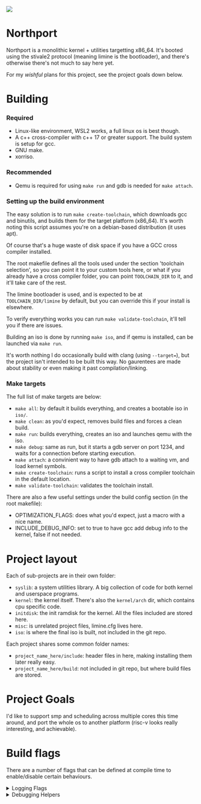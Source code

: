 ![](https://tokei.rs/b1/github/deanoburrito/northport)

# Northport
Northport is a monolithic kernel + utilities targetting x86_64.
It's booted using the stivale2 protocol (meaning limine is the bootloader),
and there's otherwise there's not much to say here yet. 

For my *wishful* plans for this project, see the project goals down below.

# Building
### Required
- Linux-like environment, WSL2 works, a full linux os is best though.
- A c++ cross-compiler with c++ 17 or greater support. The build system is setup for gcc.
- GNU make.
- xorriso.

### Recommended
- Qemu is required for using `make run` and gdb is needed for `make attach`.

### Setting up the build environment
The easy solution is to run `make create-toolchain`, which downloads gcc and binutils, and builds them for the target platform (x86_64).
It's worth noting this script assumes you're on a debian-based distribution (it uses apt).

Of course that's a huge waste of disk space if you have a GCC cross compiler installed.

The root makefile defines all the tools used under the section 'toolchain selection', so you can point it to your custom tools here, or what if you already have a cross compiler folder, you can point `TOOLCHAIN_DIR` to it, and it'll take care of the rest.

The limine bootloader is used, and is expected to be at `TOOLCHAIN_DIR/limine` by default, but you can override this if your install is elsewhere.

To verify everything works you can run `make validate-toolchain`, it'll tell you if there are issues.

Building an iso is done by running `make iso`, and if qemu is installed, can be launched via `make run`.

It's worth nothing I do occasionally build with clang (using `--target=`), but the project isn't intended to be built this way. No gaurentees are made about stability or even making it past compilation/linking.

### Make targets
The full list of make targets are below:
- `make all`: by default it builds everything, and creates a bootable iso in `iso/`.
- `make clean`: as you'd expect, removes build files and forces a clean build.
- `make run`: builds everything, creates an iso and launches qemu with the iso.
- `make debug`: same as run, but it starts a gdb server on port 1234, and waits for a connection before starting execution.
- `make attach`: a convinient way to have gdb attach to a waiting vm, and load kernel symbols.
- `make create-toolchain`: runs a script to install a cross compiler toolchain in the default location. 
- `make validate-toolchain`: validates the toolchain install.

There are also a few useful settings under the build config section (in the root makefile):
- OPTIMIZATION_FLAGS: does what you'd expect, just a macro with a nice name.
- INCLUDE_DEBUG_INFO: set to true to have gcc add debug info to the kernel, false if not needed.

# Project layout
Each of sub-projects are in their own folder:
- `syslib`: a system utilities library. A big collection of code for both kernel and userspace programs.
- `kernel`: the kernel itself. There's also the `kernel/arch` dir, which contains cpu specific code.
- `initdisk`: the init ramdisk for the kernel. All the files included are stored here.
- `misc`: is unrelated project files, limine.cfg lives here.
- `iso`: is where the final iso is built, not included in the git repo.

Each project shares some common folder names:
- `project_name_here/include`: header files in here, making installing them later really easy.
- `project_name_here/build`: not included in git repo, but where build files are stored.

# Project Goals
I'd like to support smp and scheduling across multiple cores this time around,
and port the whole os to another platform (risc-v looks really interesting, and achievable).

# Build flags
There are a number of flags that can be defined at compile time to enable/disable certain behaviours.

<details>
    <summary>Logging Flags</summary>
    These flags accept either `true` or `false`.
    
- `NORTHPORT_ENABLE_DEBUGCON_LOG_AT_BOOT`: enables logging over debugcon, useful for debugging early boot in VMs.
- `NORTHPORT_ENABLE_FRAMEBUFFER_LOG_AT_BOOT`: enables logging directly to framebuffer. Messy, but it works.
</details>

<details>
    <summary>Debugging Helpers</summary>
    
- `NORTHPORT_DEBUG_USE_HEAP_CANARY`: kernel heap is compiled with a 'canary' value and associated functions. Uses an extra uint64_t per allocation, and extra time during allocations and frees (its some simple bitwise logic, it's still non-zero processing time). It cant repair the linked list, but can be helpful for tracking down buffer overruns and issues in the heap itself.
- `NORTHPORT_DEBUG_DISABLE_SMP_BOOT`: disables starting up all cores except the bsp at boot-time. They're currently completely unused if this is enabled. Useful for diagnosing multi-core issues.
</details>
